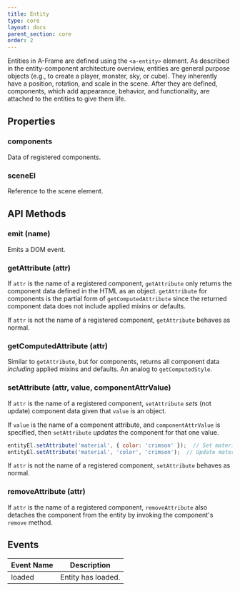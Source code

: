 ```yaml
---
title: Entity
type: core
layout: docs
parent_section: core
order: 2
---
```


Entities in A-Frame are defined using the `<a-entity>` element. As described in
the entity-component architecture overview, entities are general purpose
objects (e.g., to create a player, monster, sky, or cube). They inherently have
a position, rotation, and scale in the scene. After they are defined,
components, which add appearance, behavior, and functionality, are attached to
the entities to give them life.

## Properties

### components

Data of registered components.

### sceneEl

Reference to the scene element.

## API Methods

### emit (name)

Emits a DOM event.

### getAttribute (attr)

If `attr` is the name of a registered component, `getAttribute` only
returns the component data defined in the HTML as an object. `getAttribute`
for components is the partial form of `getComputedAttribute` since the returned
component data does not include applied mixins or defaults.

If `attr` is not the name of a registered component, `getAttribute` behaves as
normal.

### getComputedAttribute (attr)

Similar to `getAttribute`, but for components, returns all component data
*including* applied mixins and defaults. An analog to `getComputedStyle`.

### setAttribute (attr, value, componentAttrValue)

If `attr` is the name of a registered component, `setAttribute` *set*s (not
update) component data given that `value` is an object.

If `value` is the name of a component attribute, and `componentAttrValue` is
specified, then `setAttribute` *updates* the component for that one value.

```js
entityEl.setAttribute('material', { color: 'crimson' });  // Set material data.
entityEl.setAttribute('material', 'color', 'crimson');  // Update material color.
```

If `attr` is not the name of a registered component, `setAttribute` behaves as
normal.

### removeAttribute (attr)

If `attr` is the name of a registered component, `removeAttribute` also
detaches the component from the entity by invoking the component's `remove`
method.

## Events

| Event Name | Description        |
|------------|---------------------
| loaded     | Entity has loaded. |
